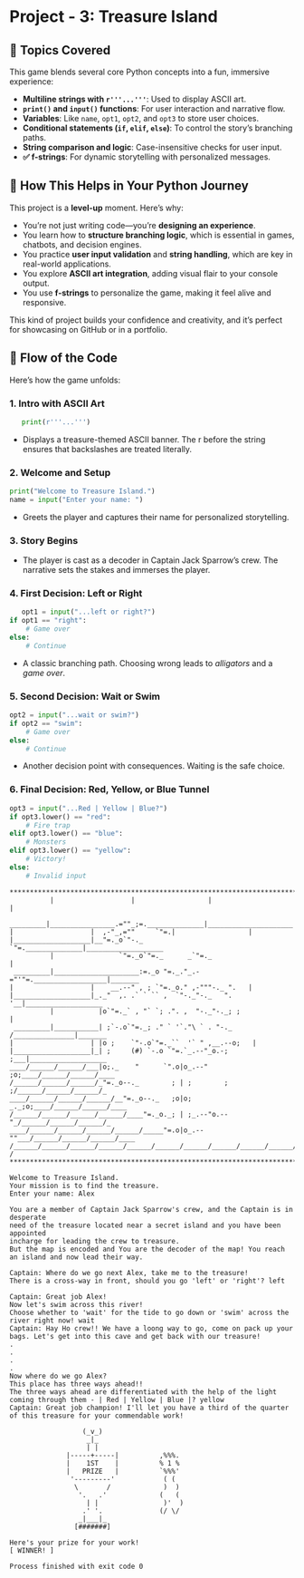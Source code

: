# Project - 3: Treasure Island

## 🧠 Topics Covered

This game blends several core Python concepts into a fun, immersive experience:

- **Multiline strings with `r'''...'''`**: Used to display ASCII art.
- **`print()` and `input()` functions**: For user interaction and narrative flow.
- **Variables**: Like `name`, `opt1`, `opt2`, and `opt3` to store user choices.
- **Conditional statements (`if`, `elif`, `else`)**: To control the story’s branching paths.
- **String comparison and logic**: Case-insensitive checks for user input.
- **✅ f-strings**: For dynamic storytelling with personalized messages.



## 🚀 How This Helps in Your Python Journey

This project is a **level-up** moment. Here’s why:

- You’re not just writing code—you’re **designing an experience**.
- You learn how to **structure branching logic**, which is essential in games, chatbots, and decision engines.
- You practice **user input validation** and **string handling**, which are key in real-world applications.
- You explore **ASCII art integration**, adding visual flair to your console output.
- You use **f-strings** to personalize the game, making it feel alive and responsive.

This kind of project builds your confidence and creativity, and it’s perfect for showcasing on GitHub or in a portfolio.



## 🔄 Flow of the Code

Here’s how the game unfolds:

### 1. Intro with ASCII Art  

```python
   print(r'''...''')
```
- Displays a treasure-themed ASCII banner. The r before the string ensures that backslashes are treated literally.

### 2. Welcome and Setup

```python
print("Welcome to Treasure Island.")
name = input("Enter your name: ")
```
- Greets the player and captures their name for personalized storytelling.

### 3. Story Begins
- The player is cast as a decoder in Captain Jack Sparrow’s crew. The narrative sets the stakes and immerses the player.

### 4. First Decision: Left or Right
```python
   opt1 = input("...left or right?")
if opt1 == "right":
    # Game over
else:
    # Continue
```
- A classic branching path. Choosing wrong leads to _alligators_ and a _game over_.

### 5. Second Decision: Wait or Swim

```python
opt2 = input("...wait or swim?")
if opt2 == "swim":
    # Game over
else:
    # Continue
```
- Another decision point with consequences. Waiting is the safe choice.

### 6. Final Decision: Red, Yellow, or Blue Tunnel

```python
opt3 = input("...Red | Yellow | Blue?")
if opt3.lower() == "red":
    # Fire trap
elif opt3.lower() == "blue":
    # Monsters
elif opt3.lower() == "yellow":
    # Victory!
else:
    # Invalid input
```







```text
*******************************************************************************
          |                   |                  |                     |
 _________|________________.=""_;=.______________|_____________________|_______
|                   |  ,-"_,=""     `"=.|                  |
|___________________|__"=._o`"-._        `"=.______________|___________________
          |                `"=._o`"=._      _`"=._                     |
 _________|_____________________:=._o "=._."_.-="'"=.__________________|_______
|                   |    __.--" , ; `"=._o." ,-"""-._ ".   |
|___________________|_._"  ,. .` ` `` ,  `"-._"-._   ". '__|___________________
          |           |o`"=._` , "` `; .". ,  "-._"-._; ;              |
 _________|___________| ;`-.o`"=._; ." ` '`."\ ` . "-._ /_______________|_______
|                   | |o ;    `"-.o`"=._``  '` " ,__.--o;   |
|___________________|_| ;     (#) `-.o `"=.`_.--"_o.-; ;___|___________________
____/______/______/___|o;._    "      `".o|o_.--"    ;o;____/______/______/____
/______/______/______/_"=._o--._        ; | ;        ; ;/______/______/______/_
____/______/______/______/__"=._o--._   ;o|o;     _._;o;____/______/______/____
/______/______/______/______/____"=._o._; | ;_.--"o.--"_/______/______/______/_
____/______/______/______/______/_____"=.o|o_.--""___/______/______/______/____
/______/______/______/______/______/______/______/______/______/______/_____ /
*******************************************************************************

Welcome to Treasure Island.
Your mission is to find the treasure.
Enter your name: Alex

You are a member of Captain Jack Sparrow's crew, and the Captain is in desperate 
need of the treasure located near a secret island and you have been appointed 
incharge for leading the crew to treasure.
But the map is encoded and You are the decoder of the map! You reach an island and now lead their way.

Captain: Where do we go next Alex, take me to the treasure!
There is a cross-way in front, should you go 'left' or 'right'? left

Captain: Great job Alex!
Now let's swim across this river!
Choose whether to 'wait' for the tide to go down or 'swim' across the river right now! wait
Captain: Hay Ho crew!! We have a loong way to go, come on pack up your bags. Let's get into this cave and get back with our treasure!
.
.
.
.
Now where do we go Alex?
This place has three ways ahead!!
The three ways ahead are differentiated with the help of the light coming through them - | Red | Yellow | Blue |? yellow
Captain: Great job champion! I'll let you have a third of the quarter of this treasure for your commendable work!

                  (_v_)                   
                   _|_                    
                   | |                    
              |-----+-----|          ,%%%.      
              |    1ST    |          % 1 %      
              |   PRIZE   |          `%%%'      
               '---------'            ( (       
                \       /             )  )      
                 '.   .'             (   (      
                   | |                )'  )     
                  .' '.              (/ \/  
                 _|___|_                  
                [#######]              
            
Here's your prize for your work! 
[ WINNER! ]

Process finished with exit code 0
```
